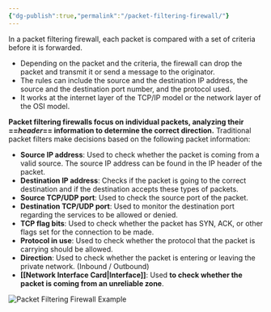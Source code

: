 ```yaml
---
{"dg-publish":true,"permalink":"/packet-filtering-firewall/"}
---
```



In a packet filtering firewall, each packet is compared with a set of criteria before it is forwarded.
- Depending on the packet and the criteria, the firewall can drop the packet and transmit it or send a message to the originator.
- The rules can include the source and the destination IP address, the source and the destination port number, and the protocol used.
- It works at the internet layer of the TCP/IP model or the network layer of the OSI model.

**Packet filtering firewalls focus on individual packets, analyzing their ==*header*== information to determine the correct direction.** Traditional packet filters make decisions based on the following packet information:
- **Source IP address**: Used to check whether the packet is coming from a valid source. The source IP address can be found in the IP header of the packet.
- **Destination IP address**: Checks if the packet is going to the correct destination and if the destination accepts these types of packets.
- **Source TCP/UDP port**: Used to check the source port of the packet.
- **Destination TCP/UDP port**: Used to monitor the destination port regarding the services to be allowed or denied.
- **TCP flag bits**: Used to check whether the packet has SYN, ACK, or other flags set for the connection to be made.
- **Protocol in use**: Used to check whether the protocol that the packet is carrying should be allowed.
- **Direction**: Used to check whether the packet is entering or leaving the private network. (Inbound / Outbound)
- **[[Network Interface Card\|Interface]]**: Used **to check whether the packet is coming from an unreliable zone**.

![Packet Filtering Firewall Example](path-to-image)